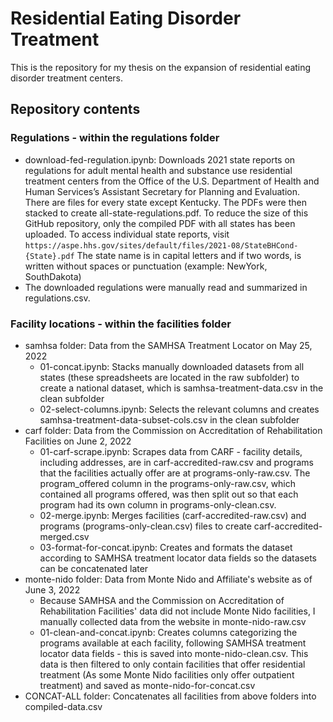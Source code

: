 # Residential Eating Disorder Treatment

This is the repository for my thesis on the expansion of residential eating disorder treatment centers.

## Repository contents
### Regulations - within the regulations folder
* download-fed-regulation.ipynb: Downloads 2021 state reports on regulations for adult mental health and substance use residential treatment centers from the Office of the U.S. Department of Health and Human Services’s Assistant Secretary for Planning and Evaluation. There are files for every state except Kentucky. The PDFs were then stacked to create all-state-regulations.pdf. To reduce the size of this GitHub repository, only the compiled PDF with all states has been uploaded. To access individual state reports, visit ````https://aspe.hhs.gov/sites/default/files/2021-08/StateBHCond-{State}.pdf```` The state name is in capital letters and if two words, is written without spaces or punctuation (example: NewYork, SouthDakota)
* The downloaded regulations were manually read and summarized in regulations.csv.

### Facility locations - within the facilities folder
* samhsa folder: Data from the SAMHSA Treatment Locator on May 25, 2022
    * 01-concat.ipynb: Stacks manually downloaded datasets from all states (these spreadsheets are located in the raw subfolder) to create a national dataset, which is samhsa-treatment-data.csv in the clean subfolder
    * 02-select-columns.ipynb: Selects the relevant columns and creates samhsa-treatment-data-subset-cols.csv in the clean subfolder
* carf folder: Data from the Commission on Accreditation of Rehabilitation Facilities on June 2, 2022
    * 01-carf-scrape.ipynb: Scrapes data from CARF - facility details, including addresses, are in carf-accredited-raw.csv and programs that the facilities actually offer are at programs-only-raw.csv. The program_offered column in the programs-only-raw.csv, which contained all programs offered, was then split out so that each program had its own column in programs-only-clean.csv.
    * 02-merge.ipynb: Merges facilities (carf-accredited-raw.csv) and programs (programs-only-clean.csv) files to create carf-accredited-merged.csv
    * 03-format-for-concat.ipynb: Creates and formats the dataset according to SAMHSA treatment locator data fields so the datasets can be concatenated later
* monte-nido folder: Data from Monte Nido and Affiliate's website as of June 3, 2022
    * Because SAMHSA and the Commission on Accreditation of Rehabilitation Facilities' data did not include Monte Nido facilities, I manually collected data from the website in monte-nido-raw.csv
    * 01-clean-and-concat.ipynb: Creates columns categorizing the programs available at each facility, following SAMHSA treatment locator data fields - this is saved into monte-nido-clean.csv. This data is then filtered to only contain facilities that offer residential treatment (As some Monte Nido facilities only offer outpatient treatment) and saved as monte-nido-for-concat.csv
* CONCAT-ALL folder: Concatenates all facilities from above folders into compiled-data.csv